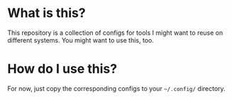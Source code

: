 # What is this?
This repository is a collection of configs for tools I might want to reuse on different systems. You might want to use this, too.

# How do I use this?

For now, just copy the corresponding configs to your `~/.config/` directory.
